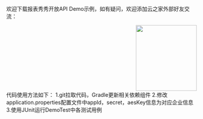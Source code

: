 欢迎下载报表秀秀开放API Demo示例，如有疑问，欢迎添加云之家外部好友交流：
<div align="right"><img src="http://wx3.sinaimg.cn/mw690/8105c641gy1fk1mw17878j20ep0g0dh4.jpg" " height="175" width="161" ></div>
代码使用方法如下：
1.git拉取代码，Gradle更新相关依赖组件
2.修改application.properties配置文件中appId，secret，aesKey信息为对应企业信息
3.使用JUnit运行DemoTest中各测试用例